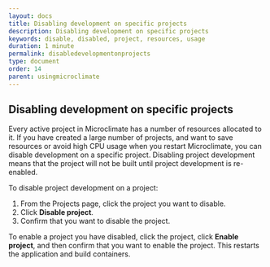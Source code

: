 ```yaml
---
layout: docs
title: Disabling development on specific projects
description: Disabling development on specific projects
keywords: disable, disabled, project, resources, usage
duration: 1 minute
permalink: disabledevelopmentonprojects
type: document
order: 14
parent: usingmicroclimate
---
```


## Disabling development on specific projects

Every active project in Microclimate has a number of resources allocated to it. If you have created a large number of projects, and want to save resources or avoid high CPU usage when you restart Microclimate, you can disable development on a specific project. Disabling project development means that the project will not be built until project development is re-enabled.

To disable project development on a project:
1. From the Projects page, click the project you want to disable.
2. Click **Disable project**.
3. Confirm that you want to disable the project.

To enable a project you have disabled, click the project, click **Enable project**, and then confirm that you want to enable the project. This restarts the application and build containers.
